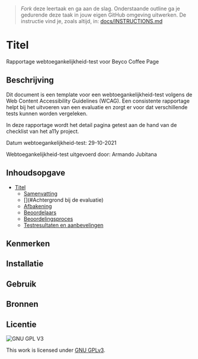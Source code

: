 > _Fork_ deze leertaak en ga aan de slag. Onderstaande outline ga je gedurende deze taak in jouw eigen GitHub omgeving uitwerken. De instructie vind je, zoals altijd, in: [docs/INSTRUCTIONS.md](docs/INSTRUCTIONS.md)

# Titel

Rapportage webtoegankelijkheid-test voor Beyco Coffee Page

## Beschrijving

Dit document is een template voor een webtoegankelijkheid-test volgens de Web Content Accessibility Guidelines (WCAG). Een consistente rapportage helpt bij het uitvoeren van een evaluatie en zorgt er voor dat verschillende tests kunnen worden vergeleken.

In deze rapportage wordt het detail pagina getest aan de hand van de checklist van het a11y project.

Datum webtoegankelijkheid-test: 29-10-2021

Webtoegankelijkheid-test uitgevoerd door: Armando Jubitana

## Inhoudsopgave

- [Titel](#titel)
  * [Samenvatting](#Samenvatting)
  * [](#Achtergrond bij de evaluatie)
  * [Afbakening](#Afbakening)
  * [Beoordelaars](#Beoordelaars)
  * [Beoordelingsproces](#Beoorderlingsproces)
  * [Testresultaten en aanbevelingen](#licentie)

## Kenmerken

## Installatie

## Gebruik

## Bronnen

## Licentie

![GNU GPL V3](https://www.gnu.org/graphics/gplv3-127x51.png)

This work is licensed under [GNU GPLv3](./LICENSE).
